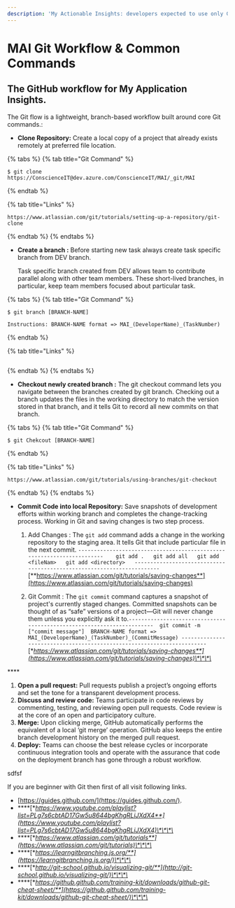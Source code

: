 ```yaml
---
description: 'My Actionable Insights: developers expected to use only Git Bash for workflow.'
---
```


# MAI Git Workflow & Common Commands

## The GitHub workflow for My Application Insights.

The Git flow is a lightweight, branch-based workflow built around core Git commands.:

* **Clone Repository:** Create a local copy of a project that already exists remotely at preferred file location. 

{% tabs %}
{% tab title="Git Command" %}
```
$ git clone https://ConscienceIT@dev.azure.com/ConscienceIT/MAI/_git/MAI
```
{% endtab %}

{% tab title="Links" %}
```
https://www.atlassian.com/git/tutorials/setting-up-a-repository/git-clone

```
{% endtab %}
{% endtabs %}

* **Create a branch :** Before starting new task always create task specific branch from DEV branch. 

  Task specific branch created from DEV allows team to contribute parallel along with other team members. These short-lived branches, in particular, keep team members focused about particular task.

{% tabs %}
{% tab title="Git Command" %}
```
$ git branch [BRANCH-NAME] 

Instructions: BRANCH-NAME format => MAI_(DeveloperName)_(TaskNumber)
```
{% endtab %}

{% tab title="Links" %}
```

```
{% endtab %}
{% endtabs %}

* **Checkout newly created branch :** The git checkout command lets you navigate between the branches created by git branch. Checking out a branch updates the files in the working directory to match the version stored in that branch, and it tells Git to record all new commits on that branch.

{% tabs %}
{% tab title="Git Command" %}
```
$ git Chekcout [BRANCH-NAME] 
```
{% endtab %}

{% tab title="Links" %}
```
https://www.atlassian.com/git/tutorials/using-branches/git-checkout
```
{% endtab %}
{% endtabs %}

* **Commit Code into local Repository:** Save snapshots of development efforts within working branch and completes the change-tracking process. Working in Git and saving changes is two step process.
  1. Add Changes : The `git add` command adds a change in the working repository to the staging area. It tells Git that include particular file in the next commit. `-----------------------------------------------------------------------   
     git add .  
     git add all  
     git add <fileNam>  
     git add <directory>  
     -----------------------------------------------------------------------` [**https://www.atlassian.com/git/tutorials/saving-changes**](https://www.atlassian.com/git/tutorials/saving-changes)

  2. Git Commit : The `git commit` command captures a snapshot of project's currently staged changes. Committed snapshots can be thought of as “safe” versions of a project—Git will never change them unless you explicitly ask it to.`-----------------------------------------------------------------------  git commit -m ["commit message"]  BRANCH-NAME format => MAI_(DeveloperName)_(TaskNumber)_(CommitMessage) -----------------------------------------------------------------------` [**https://www.atlassian.com/git/tutorials/saving-changes**](https://www.atlassian.com/git/tutorials/saving-changes)\*\*\*\*

\*\*\*\*

1. **Open a pull request:** Pull requests publish a project’s ongoing efforts and set the tone for a transparent development process.
2. **Discuss and review code:** Teams participate in code reviews by commenting, testing, and reviewing open pull requests. Code review is at the core of an open and participatory culture.
3. **Merge:** Upon clicking merge, GitHub automatically performs the equivalent of a local ‘git merge’ operation. GitHub also keeps the entire branch development history on the merged pull request.
4. **Deploy:** Teams can choose the best release cycles or incorporate continuous integration tools and operate with the assurance that code on the deployment branch has gone through a robust workflow.



sdfsf

If you are beginner with Git then first of all visit following links.

* [https://guides.github.com/](https://guides.github.com/).
* \*\*\*\*[**https://www.youtube.com/playlist?list=PLg7s6cbtAD17Gw5u8644bgKhgRLiJXdX4**](https://www.youtube.com/playlist?list=PLg7s6cbtAD17Gw5u8644bgKhgRLiJXdX4)\*\*\*\*
* \*\*\*\*[**https://www.atlassian.com/git/tutorials**](https://www.atlassian.com/git/tutorials)\*\*\*\*
* \*\*\*\*[**https://learngitbranching.js.org/**](https://learngitbranching.js.org/)\*\*\*\*
* \*\*\*\*[**http://git-school.github.io/visualizing-git/**](http://git-school.github.io/visualizing-git/)\*\*\*\*
* \*\*\*\*[**https://github.github.com/training-kit/downloads/github-git-cheat-sheet/**](https://github.github.com/training-kit/downloads/github-git-cheat-sheet/)\*\*\*\*

